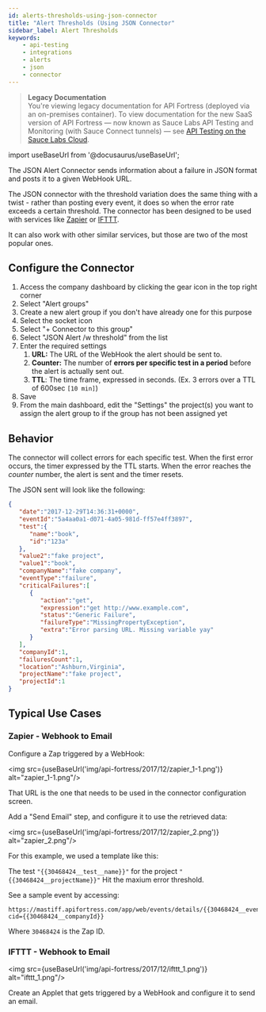 ```yaml
---
id: alerts-thresholds-using-json-connector
title: "Alert Thresholds (Using JSON Connector"
sidebar_label: Alert Thresholds
keywords:
    - api-testing
    - integrations
    - alerts
    - json
    - connector
---
```


<head>
  <meta name="robots" content="noindex" />
</head>

>**Legacy Documentation**<br/>You're viewing legacy documentation for API Fortress (deployed via an on-premises container). To view documentation for the new SaaS version of API Fortress &#8212; now known as Sauce Labs API Testing and Monitoring (with Sauce Connect tunnels) &#8212; see [API Testing on the Sauce Labs Cloud](/api-testing/).

import useBaseUrl from '@docusaurus/useBaseUrl';

The JSON Alert Connector sends information about a failure in JSON format and posts it to a given WebHook URL.

The JSON connector with the threshold variation does the same thing with a twist - rather than posting every event, it does so when the error rate exceeds a certain threshold. The connector has been designed to be used with services like [Zapier](https://zapier.com/) or [IFTTT](https://ifttt.com/).

It can also work with other similar services, but those are two of the most popular ones.

## Configure the Connector

1. Access the company dashboard by clicking the gear icon in the top right corner
2. Select "Alert groups"
3. Create a new alert group if you don't have already one for this purpose
4. Select the socket icon
5. Select "+ Connector to this group"
6. Select "JSON Alert /w threshold" from the list
7. Enter the required settings
    1. **URL:** The URL of the WebHook the alert should be sent to.
    2. **Counter:** The number of **errors per specific test in a period** before the alert is actually sent out.
    3. **TTL**: The time frame, expressed in seconds. (Ex. 3 errors over a TTL of 600sec `[10 min]`)
8. Save
9. From the main dashboard, edit the "Settings" the project(s) you want to assign the alert group to if the group has not been assigned yet

## Behavior

The connector will collect errors for each specific test. When the first error occurs, the timer expressed by the TTL starts. When the error reaches the _counter_ number, the alert is sent and the timer resets.

The JSON sent will look like the following:

```json
{
   "date":"2017-12-29T14:36:31+0000",
   "eventId":"5a4aa0a1-d071-4a05-981d-ff57e4ff3897",
   "test":{
      "name":"book",
      "id":"123a"
   },
   "value2":"fake project",
   "value1":"book",
   "companyName":"fake company",
   "eventType":"failure",
   "criticalFailures":[
      {
         "action":"get",
         "expression":"get http://www.example.com",
         "status":"Generic Failure",
         "failureType":"MissingPropertyException",
         "extra":"Error parsing URL. Missing variable yay"
      }
   ],
   "companyId":1,
   "failuresCount":1,
   "location":"Ashburn,Virginia",
   "projectName":"fake project",
   "projectId":1
}
```

## Typical Use Cases

### Zapier - Webhook to Email

Configure a Zap triggered by a WebHook:

<img src={useBaseUrl('img/api-fortress/2017/12/zapier_1-1.png')} alt="zapier_1-1.png"/>

That URL is the one that needs to be used in the connector configuration screen.

Add a "Send Email" step, and configure it to use the retrieved data:

<img src={useBaseUrl('img/api-fortress/2017/12/zapier_2.png')} alt="zapier_2.png"/>

For this example, we used a template like this:

The test `"{{30468424__test__name}}"` for the project `"{{30468424__projectName}}"` Hit the maxium error threshold.

See a sample event by accessing:

```http request
https://mastiff.apifortress.com/app/web/events/details/{{30468424__eventId}}?cid={{30468424__companyId}}
```

Where `30468424` is the Zap ID.

### IFTTT - Webhook to Email

<img src={useBaseUrl('img/api-fortress/2017/12/ifttt_1.png')} alt="ifttt_1.png"/>

Create an Applet that gets triggered by a WebHook and configure it to send an email.
